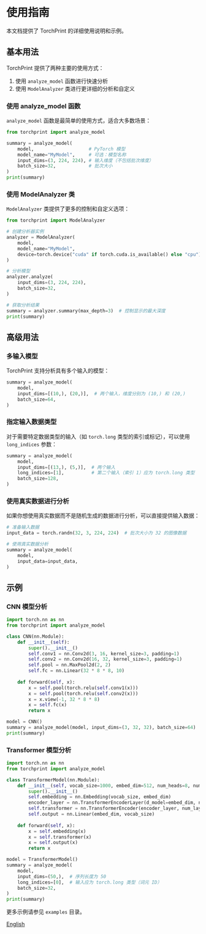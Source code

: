 # 使用指南

本文档提供了 TorchPrint 的详细使用说明和示例。

## 基本用法

TorchPrint 提供了两种主要的使用方式：

1. 使用 `analyze_model` 函数进行快速分析
2. 使用 `ModelAnalyzer` 类进行更详细的分析和自定义

### 使用 analyze_model 函数

`analyze_model` 函数是最简单的使用方式，适合大多数场景：

```python
from torchprint import analyze_model

summary = analyze_model(
    model,                    # PyTorch 模型
    model_name="MyModel",     # 可选：模型名称
    input_dims=(3, 224, 224), # 输入维度（不包括批次维度）
    batch_size=32,            # 批次大小
)
print(summary)
```

### 使用 ModelAnalyzer 类

`ModelAnalyzer` 类提供了更多的控制和自定义选项：

```python
from torchprint import ModelAnalyzer

# 创建分析器实例
analyzer = ModelAnalyzer(
    model,
    model_name="MyModel",
    device=torch.device("cuda" if torch.cuda.is_available() else "cpu"),
)

# 分析模型
analyzer.analyze(
    input_dims=(3, 224, 224),
    batch_size=32,
)

# 获取分析结果
summary = analyzer.summary(max_depth=3)  # 控制显示的最大深度
print(summary)
```

## 高级用法

### 多输入模型

TorchPrint 支持分析具有多个输入的模型：

```python
summary = analyze_model(
    model,
    input_dims=[(10,), (20,)],  # 两个输入，维度分别为 (10,) 和 (20,)
    batch_size=64,
)
```

### 指定输入数据类型

对于需要特定数据类型的输入（如 `torch.long` 类型的索引或标记），可以使用 `long_indices` 参数：

```python
summary = analyze_model(
    model,
    input_dims=[(13,), (5,)],  # 两个输入
    long_indices=[1],          # 第二个输入（索引 1）应为 torch.long 类型
    batch_size=128,
)
```

### 使用真实数据进行分析

如果你想使用真实数据而不是随机生成的数据进行分析，可以直接提供输入数据：

```python
# 准备输入数据
input_data = torch.randn(32, 3, 224, 224)  # 批次大小为 32 的图像数据

# 使用真实数据分析
summary = analyze_model(
    model,
    input_data=input_data,
)
```

## 示例

### CNN 模型分析

```python
import torch.nn as nn
from torchprint import analyze_model

class CNN(nn.Module):
    def __init__(self):
        super().__init__()
        self.conv1 = nn.Conv2d(3, 16, kernel_size=3, padding=1)
        self.conv2 = nn.Conv2d(16, 32, kernel_size=3, padding=1)
        self.pool = nn.MaxPool2d(2, 2)
        self.fc = nn.Linear(32 * 8 * 8, 10)
        
    def forward(self, x):
        x = self.pool(torch.relu(self.conv1(x)))
        x = self.pool(torch.relu(self.conv2(x)))
        x = x.view(-1, 32 * 8 * 8)
        x = self.fc(x)
        return x

model = CNN()
summary = analyze_model(model, input_dims=(3, 32, 32), batch_size=64)
print(summary)
```

### Transformer 模型分析

```python
import torch.nn as nn
from torchprint import analyze_model

class TransformerModel(nn.Module):
    def __init__(self, vocab_size=1000, embed_dim=512, num_heads=8, num_layers=6):
        super().__init__()
        self.embedding = nn.Embedding(vocab_size, embed_dim)
        encoder_layer = nn.TransformerEncoderLayer(d_model=embed_dim, nhead=num_heads)
        self.transformer = nn.TransformerEncoder(encoder_layer, num_layers=num_layers)
        self.output = nn.Linear(embed_dim, vocab_size)
        
    def forward(self, x):
        x = self.embedding(x)
        x = self.transformer(x)
        x = self.output(x)
        return x

model = TransformerModel()
summary = analyze_model(
    model,
    input_dims=(50,),  # 序列长度为 50
    long_indices=[0],  # 输入应为 torch.long 类型（词元 ID）
    batch_size=32,
)
print(summary)
```

更多示例请参见 `examples` 目录。

[English](usage.md)
